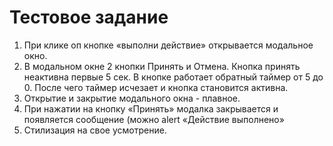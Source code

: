 # Тестовое задание
1. При клике оп кнопке «выполни действие» открывается модальное окно. 
2.  В модальном окне 2 кнопки Принять и Отмена. Кнопка принять неактивна первые 5 сек. В кнопке работает обратный таймер от 5 до 0. После чего таймер исчезает и кнопка становится активна.
3. Открытие и закрытие модального окна - плавное. 
4. При нажатии на кнопку «Принять» модалка закрывается и появляется сообщение (можно alert «Действие выполнено» 
5. Стилизация на свое усмотрение. 
